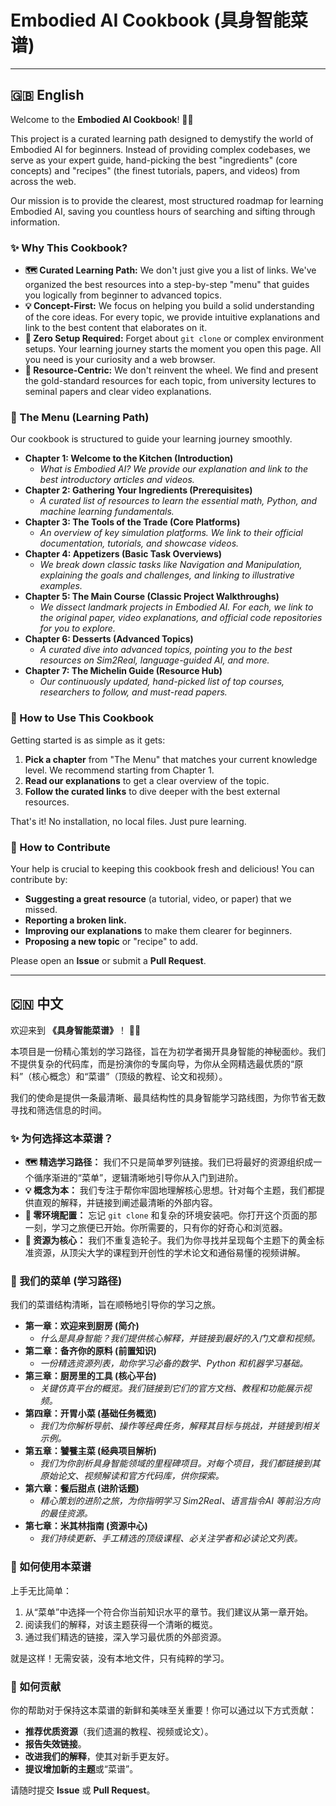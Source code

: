 
# Embodied AI Cookbook (具身智能菜谱)

[](https://opensource.org/licenses/MIT)
[](https://github.com/sindresorhus/awesome)
[](https://www.google.com/search?q=./CONTRIBUTING.md)




-----


## 🇬🇧 English

Welcome to the **Embodied AI Cookbook**\! 🧑‍🍳

This project is a curated learning path designed to demystify the world of Embodied AI for beginners. Instead of providing complex codebases, we serve as your expert guide, hand-picking the best "ingredients" (core concepts) and "recipes" (the finest tutorials, papers, and videos) from across the web.

Our mission is to provide the clearest, most structured roadmap for learning Embodied AI, saving you countless hours of searching and sifting through information.

### ✨ Why This Cookbook?

  * **🗺️ Curated Learning Path:** We don't just give you a list of links. We've organized the best resources into a step-by-step "menu" that guides you logically from beginner to advanced topics.
  * **💡 Concept-First:** We focus on helping you build a solid understanding of the core ideas. For every topic, we provide intuitive explanations and link to the best content that elaborates on it.
  * **🚀 Zero Setup Required:** Forget about `git clone` or complex environment setups. Your learning journey starts the moment you open this page. All you need is your curiosity and a web browser.
  * **👑 Resource-Centric:** We don't reinvent the wheel. We find and present the gold-standard resources for each topic, from university lectures to seminal papers and clear video explanations.

### 📖 The Menu (Learning Path)

Our cookbook is structured to guide your learning journey smoothly.

  * **Chapter 1: Welcome to the Kitchen (Introduction)**
      * *What is Embodied AI? We provide our explanation and link to the best introductory articles and videos.*
  * **Chapter 2: Gathering Your Ingredients (Prerequisites)**
      * *A curated list of resources to learn the essential math, Python, and machine learning fundamentals.*
  * **Chapter 3: The Tools of the Trade (Core Platforms)**
      * *An overview of key simulation platforms. We link to their official documentation, tutorials, and showcase videos.*
  * **Chapter 4: Appetizers (Basic Task Overviews)**
      * *We break down classic tasks like Navigation and Manipulation, explaining the goals and challenges, and linking to illustrative examples.*
  * **Chapter 5: The Main Course (Classic Project Walkthroughs)**
      * *We dissect landmark projects in Embodied AI. For each, we link to the original paper, video explanations, and official code repositories for you to explore.*
  * **Chapter 6: Desserts (Advanced Topics)**
      * *A curated dive into advanced topics, pointing you to the best resources on Sim2Real, language-guided AI, and more.*
  * **Chapter 7: The Michelin Guide (Resource Hub)**
      * *Our continuously updated, hand-picked list of top courses, researchers to follow, and must-read papers.*

### 🚀 How to Use This Cookbook

Getting started is as simple as it gets:

1.  **Pick a chapter** from "The Menu" that matches your current knowledge level. We recommend starting from Chapter 1.
2.  **Read our explanations** to get a clear overview of the topic.
3.  **Follow the curated links** to dive deeper with the best external resources.

That's it\! No installation, no local files. Just pure learning.

### 🙌 How to Contribute

Your help is crucial to keeping this cookbook fresh and delicious\! You can contribute by:

  * **Suggesting a great resource** (a tutorial, video, or paper) that we missed.
  * **Reporting a broken link.**
  * **Improving our explanations** to make them clearer for beginners.
  * **Proposing a new topic** or "recipe" to add.

Please open an **Issue** or submit a **Pull Request**.

-----



## 🇨🇳 中文

欢迎来到 **《具身智能菜谱》**！ 🧑‍🍳

本项目是一份精心策划的学习路径，旨在为初学者揭开具身智能的神秘面纱。我们不提供复杂的代码库，而是扮演你的专属向导，为你从全网精选最优质的“原料”（核心概念）和“菜谱”（顶级的教程、论文和视频）。

我们的使命是提供一条最清晰、最具结构性的具身智能学习路线图，为你节省无数寻找和筛选信息的时间。

### ✨ 为何选择这本菜谱？

  * **🗺️ 精选学习路径：** 我们不只是简单罗列链接。我们已将最好的资源组织成一个循序渐进的“菜单”，逻辑清晰地引导你从入门到进阶。
  * **💡 概念为本：** 我们专注于帮你牢固地理解核心思想。针对每个主题，我们都提供直观的解释，并链接到阐述最清晰的外部内容。
  * **🚀 零环境配置：** 忘记 `git clone` 和复杂的环境安装吧。你打开这个页面的那一刻，学习之旅便已开始。你所需要的，只有你的好奇心和浏览器。
  * **👑 资源为核心：** 我们不重复造轮子。我们为你寻找并呈现每个主题下的黄金标准资源，从顶尖大学的课程到开创性的学术论文和通俗易懂的视频讲解。

### 📖 我们的菜单 (学习路径)

我们的菜谱结构清晰，旨在顺畅地引导你的学习之旅。

  * **第一章：欢迎来到厨房 (简介)**
      * *什么是具身智能？我们提供核心解释，并链接到最好的入门文章和视频。*
  * **第二章：备齐你的原料 (前置知识)**
      * *一份精选资源列表，助你学习必备的数学、Python 和机器学习基础。*
  * **第三章：厨房里的工具 (核心平台)**
      * *关键仿真平台的概览。我们链接到它们的官方文档、教程和功能展示视频。*
  * **第四章：开胃小菜 (基础任务概览)**
      * *我们为你解析导航、操作等经典任务，解释其目标与挑战，并链接到相关示例。*
  * **第五章：饕餮主菜 (经典项目解析)**
      * *我们为你剖析具身智能领域的里程碑项目。对每个项目，我们都链接到其原始论文、视频解读和官方代码库，供你探索。*
  * **第六章：餐后甜点 (进阶话题)**
      * *精心策划的进阶之旅，为你指明学习 Sim2Real、语言指令AI 等前沿方向的最佳资源。*
  * **第七章：米其林指南 (资源中心)**
      * *我们持续更新、手工精选的顶级课程、必关注学者和必读论文列表。*

### 🚀 如何使用本菜谱

上手无比简单：

1.  从“菜单”中选择一个符合你当前知识水平的章节。我们建议从第一章开始。
2.  阅读我们的解释，对该主题获得一个清晰的概览。
3.  通过我们精选的链接，深入学习最优质的外部资源。

就是这样！无需安装，没有本地文件，只有纯粹的学习。

### 🙌 如何贡献

你的帮助对于保持这本菜谱的新鲜和美味至关重要！你可以通过以下方式贡献：

  * **推荐优质资源**（我们遗漏的教程、视频或论文）。
  * **报告失效链接**。
  * **改进我们的解释**，使其对新手更友好。
  * **提议增加新的主题**或“菜谱”。

请随时提交 **Issue** 或 **Pull Request**。



